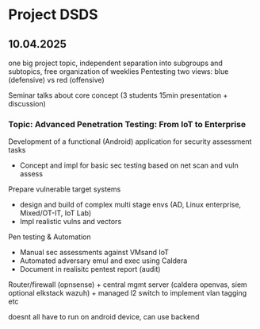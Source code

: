# Project DSDS
## 10.04.2025
one big project topic, independent separation into subgroups and subtopics, free organization of weeklies
Pentesting
two views: blue (defensive) vs red (offensive) 

Seminar talks about core concept (3 students 15min presentation + discussion)

### Topic: Advanced Penetration Testing: From IoT to Enterprise
Development of a functional (Android) application for security assessment tasks

- Concept and impl for basic sec testing based on net scan and vuln assess

Prepare vulnerable target systems

- design and build of complex multi stage envs (AD, Linux enterprise, Mixed/OT-IT, IoT Lab)		
- Impl realistic vulns and vectors

Pen testing & Automation
- Manual sec assessments against VMsand IoT
- Automated adversary emul and exec using Caldera
- Document in realisitc pentest report (audit)

Router/firewall (opnsense) + central mgmt server (caldera openvas, siem optional elkstack wazuh) + managed l2 switch to implement vlan tagging etc

doesnt all have to run on android device, can use backend